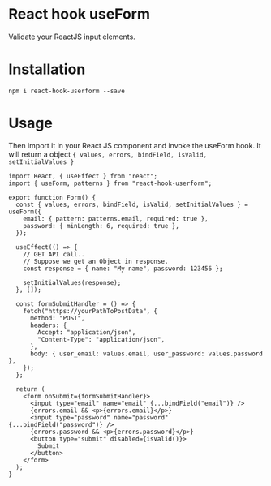 # React hook useForm

Validate your ReactJS input elements.

# Installation

`npm i react-hook-userform --save`

# Usage
Then import it in your React JS component and invoke the useForm hook. 
It will return a object `{ values, errors, bindField, isValid, setInitialValues }`

```
import React, { useEffect } from "react";
import { useForm, patterns } from "react-hook-userform";

export function Form() {
  const { values, errors, bindField, isValid, setInitialValues } = useForm({
    email: { pattern: patterns.email, required: true },
    password: { minLength: 6, required: true },
  });

  useEffect(() => {
    // GET API call..
    // Suppose we get an Object in response.
    const response = { name: "My name", password: 123456 };

    setInitialValues(response);
  }, []);

  const formSubmitHandler = () => {
    fetch("https://yourPathToPostData", {
      method: "POST",
      headers: {
        Accept: "application/json",
        "Content-Type": "application/json",
      },
      body: { user_email: values.email, user_password: values.password },
    });
  };

  return (
    <form onSubmit={formSubmitHandler}>
      <input type="email" name="email" {...bindField("email")} />
      {errors.email && <p>{errors.email}</p>}
      <input type="password" name="password" {...bindField("password")} />
      {errors.password && <p>{errors.password}</p>}
      <button type="submit" disabled={isValid()}>
        Submit
      </button>
    </form>
  );
} 

```